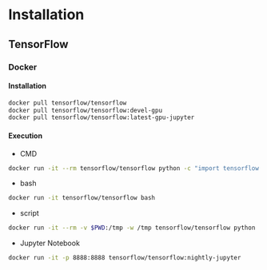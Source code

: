 # Installation

## TensorFlow

### Docker

#### Installation

```bash
docker pull tensorflow/tensorflow 
docker pull tensorflow/tensorflow:devel-gpu   
docker pull tensorflow/tensorflow:latest-gpu-jupyter
```

#### Execution

- CMD

```bash
docker run -it --rm tensorflow/tensorflow python -c "import tensorflow as tf; print(tf.reduce_sum(tf.random.normal([1000, 1000])))"
```

- bash

```bash
docker run -it tensorflow/tensorflow bash
```

- script

```bash
docker run -it --rm -v $PWD:/tmp -w /tmp tensorflow/tensorflow python ./script.py
```

- Jupyter Notebook

```bash
docker run -it -p 8888:8888 tensorflow/tensorflow:nightly-jupyter
```







